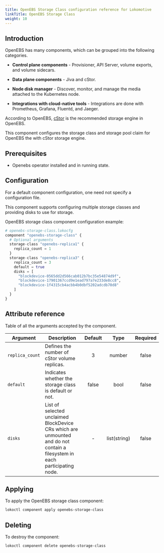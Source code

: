 ```yaml
---
title: OpenEBS Storage Class configuration reference for Lokomotive
linkTitle: OpenEBS Storage Class
weight: 10
---
```


## Introduction

OpenEBS has many components, which can be grouped into the following categories.

- **Control plane components** - Provisioner, API Server, volume exports, and volume sidecars.

- **Data plane components** - Jiva and cStor.

- **Node disk manager** - Discover, monitor, and manage the media attached to the Kubernetes node.

- **Integrations with cloud-native tools** - Integrations are done with Prometheus, Grafana, Fluentd, and Jaeger.

According to OpenEBS, [cStor](https://docs.openebs.io/docs/next/cstor.html) is the recommended storage engine in OpenEBS.

This component configures the storage class and storage pool claim for OpenEBS the with cStor storage engine.

## Prerequisites

* Openebs operator installed and in running state.

## Configuration

For a default component configuration, one need not specify a configuration file.

This component supports configuring multiple storage classes and providing disks to use for storage.

OpenEBS storage class component configuration example:

```tf
# openebs-storage-class.lokocfg
component "openebs-storage-class" {
  # Optional arguments
  storage-class "openebs-replica1" {
    replica_count = 1
  }
  storage-class "openebs-replica3" {
    replica_count = 3
    default = true
    disks = [
      "blockdevice-0565dd2d566cab012b7bc35e54874d9f",
      "blockdevice-17901367ccd9e1ead797a7e233de8cc8",
      "blockdevice-1f4315cb4acbb4b0dbf5202adcdb70d8"
    ]
  }
}
```

## Attribute reference

Table of all the arguments accepted by the component.

| Argument        | Description                                                                                                                | Default |     Type     | Required |
|-----------------|----------------------------------------------------------------------------------------------------------------------------|:-------:|:------------:|:--------:|
| `replica_count` | Defines the number of cStor volume replicas.                                                                               |    3    |    number    |  false   |
| `default`       | Indicates whether the storage class is default or not.                                                                     |  false  |     bool     |  false   |
| `disks`         | List of selected unclaimed BlockDevice CRs which are unmounted and do not contain a filesystem in each participating node. |    -    | list(string) |  false   |


## Applying

To apply the OpenEBS storage class component:

```bash
lokoctl component apply openebs-storage-class
```
## Deleting

To destroy the component:

```bash
lokoctl component delete openebs-storage-class
```
